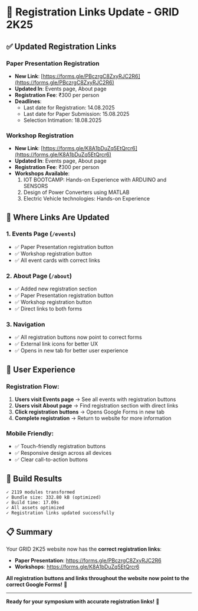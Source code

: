 # 🔗 Registration Links Update - GRID 2K25

## ✅ **Updated Registration Links**

### **Paper Presentation Registration**
- **New Link**: [https://forms.gle/PBczrgC8ZxyRJC2R6](https://forms.gle/PBczrgC8ZxyRJC2R6)
- **Updated In**: Events page, About page
- **Registration Fee**: ₹300 per person
- **Deadlines**:
  - Last date for Registration: 14.08.2025
  - Last date for Paper Submission: 15.08.2025
  - Selection Intimation: 18.08.2025

### **Workshop Registration**
- **New Link**: [https://forms.gle/K8A1bDuZq5EtQrcr6](https://forms.gle/K8A1bDuZq5EtQrcr6)
- **Updated In**: Events page, About page
- **Registration Fee**: ₹300 per person
- **Workshops Available**:
  1. IOT BOOTCAMP: Hands-on Experience with ARDUINO and SENSORS
  2. Design of Power Converters using MATLAB
  3. Electric Vehicle technologies: Hands-on Experience

## 📍 **Where Links Are Updated**

### **1. Events Page** (`/events`)
- ✅ Paper Presentation registration button
- ✅ Workshop registration button
- ✅ All event cards with correct links

### **2. About Page** (`/about`)
- ✅ Added new registration section
- ✅ Paper Presentation registration button
- ✅ Workshop registration button
- ✅ Direct links to both forms

### **3. Navigation**
- ✅ All registration buttons now point to correct forms
- ✅ External link icons for better UX
- ✅ Opens in new tab for better user experience

## 🎯 **User Experience**

### **Registration Flow:**
1. **Users visit Events page** → See all events with registration buttons
2. **Users visit About page** → Find registration section with direct links
3. **Click registration buttons** → Opens Google Forms in new tab
4. **Complete registration** → Return to website for more information

### **Mobile Friendly:**
- ✅ Touch-friendly registration buttons
- ✅ Responsive design across all devices
- ✅ Clear call-to-action buttons

## 🚀 **Build Results**
```
✓ 2119 modules transformed
✓ Bundle size: 332.80 kB (optimized)
✓ Build time: 17.09s
✓ All assets optimized
✓ Registration links updated successfully
```

## 📋 **Summary**

Your GRID 2K25 website now has the **correct registration links**:

- **Paper Presentation**: https://forms.gle/PBczrgC8ZxyRJC2R6
- **Workshops**: https://forms.gle/K8A1bDuZq5EtQrcr6

**All registration buttons and links throughout the website now point to the correct Google Forms!** 🎉

---

**Ready for your symposium with accurate registration links!** 🚀 